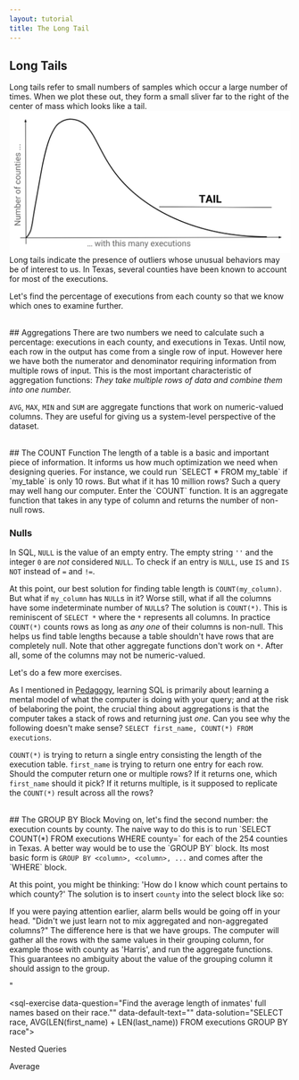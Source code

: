 ```yaml
---
layout: tutorial
title: The Long Tail
---
```


<a name="long_tail"></a>
## Long Tails
Long tails refer to small numbers of samples which occur a large number of times. When we plot these out, they form a small sliver far to the right of the center of mass which looks like a tail. <img src="execution_tail.png"> Long tails indicate the presence of outliers whose unusual behaviors may be of interest to us. In Texas, several counties have been known to account for most of the executions.

Let's find the percentage of executions from each county so that we know which ones to examine further.

<br>
<a name="aggregations"></a>
## Aggregations
There are two numbers we need to calculate such a percentage: executions in each county, and executions in Texas. Until now, each row in the output has come from a single row of input. However here we have both the numerator and denominator requiring information from multiple rows of input. This is the most important characteristic of aggregation functions: <i>They take multiple rows of data and combine them into one number.</i>

`AVG`, `MAX`, `MIN` and `SUM` are aggregate functions that work on numeric-valued columns. They are useful for giving us a system-level perspective of the dataset.

<sql-exercise
  data-question="Find the dates of the earliest and latest executions in the dataset."
  data-comment="Use the <code>MIN</code> and <code>MAX</code> functions."
  data-default-text='SELECT exn_date FROM executions'
  data-solution='SELECT MIN(exn_date), MAX(exn_date) FROM executions'></sql-exercise>

<br>
<a name="count"></a>
## The COUNT Function
The length of a table is a basic and important piece of information. It informs us how much optimization we need when designing queries. For instance, we could run `SELECT * FROM my_table` if `my_table` is only 10 rows. But what if it has 10 million rows? Such a query may well hang our computer. Enter the `COUNT` function. It is an aggregate function that takes in any type of column and returns the number of non-null rows.

<div class="sideNote">
  <h3>Nulls</h3>
  <p>In SQL, <code>NULL</code> is the value of an empty entry. The empty string <code>''</code> and the integer <code>0</code> are <i>not</i> considered <code>NULL</code>. To check if an entry is <code>NULL</code>, use <code>IS</code> and <code>IS NOT</code> instead of <code>=</code> and <code>!=</code>.</p>

  <sql-exercise
    data-question="Verify that 0 and the empty string are not considered NULL."
    data-comment="Recall that this is a compound clause. Both of the two <code>IS NOT NULL</code> clauses have to be true for the query to return <code>true</code>."
    data-default-text="SELECT 0 IS NOT NULL AND '' IS NOT NULL "
    data-solution="SELECT 0 IS NOT NULL AND '' IS NOT NULL "></sql-exercise>
</div>

At this point, our best solution for finding table length is `COUNT(my_column)`. But what if `my_column` has `NULL`s in it? Worse still, what if all the columns have some indeterminate number of `NULL`s? The solution is `COUNT(*)`. This is reminiscent of `SELECT *` where the `*` represents all columns. In practice `COUNT(*)` counts rows as long as *any one* of their columns is non-null. This helps us find table lengths because a table shouldn't have rows that are completely null. Note that other aggregate functions don't work on `*`. After all, some of the columns may not be numeric-valued.

<sql-exercise
  data-question="Find the total number of executions in the dataset."
  data-comment="This will give us the denominator of our percentage."
  data-default-text=""
  data-solution="SELECT COUNT(*) FROM executions"></sql-exercise>

Let's do a few more exercises.

<sql-exercise
  data-question="Find the number of inmates who have declined to give a last statement."
  data-comment="They have <code>NULL</code> entries in their last_statement column. For bonus points, do it without a <code>WHERE</code> block."
  data-default-text=""
  data-solution='SELECT COUNT(*) - COUNT(last_statement) FROM executions'></sql-exercise>

<sql-exercise
  data-question="Find the length of the longest last statement."
  data-comment="The <code>LEN</code> function returns the length of a string."
  data-default-text=""
  data-solution='SELECT MAX(LENGTH(last_statement)) FROM executions'></sql-exercise>

<sql-exercise
  data-question="Find the first and last_name of the the inmate with the longest last statement."
  data-comment="Aggregate functions aren't confined to the <code>SELECT</code> block. Here you may have to use them in the <code>WHERE</code> block."
  data-default-text=""
  data-solution="SELECT first_name, last_name FROM executions WHERE LEN(last_statement) = MAX(LEN(last_statement))"></sql-exercise>

As I mentioned in <a href="frontmatter.html#pedagogy">Pedagogy</a>, learning SQL is primarily about learning a mental model of what the computer is doing with your query; and at the risk of belaboring the point, the crucial thing about aggregations is that the computer takes a stack of rows and returning just *one*. Can you see why the following doesn't make sense? `SELECT first_name, COUNT(*) FROM executions`.

`COUNT(*)` is trying to return a single entry consisting the length of the execution table. `first_name` is trying to return one entry for each row. Should the computer return one or multiple rows? If it returns one, which `first_name` should it pick? If it returns multiple, is it supposed to replicate the `COUNT(*)` result across all the rows?

<sql-exercise
  data-question="See what happens when you run this strange query."
  data-comment="In practice, databases try to return something sensible even though you pass in rubbish. Different databases will handle this case differently so it's best not to write stuff like this in the first place."
  data-default-text="SELECT first_name, COUNT(*) FROM executions"></sql-exercise>

<br>
<a name="groupby"></a>
## The GROUP BY Block
Moving on, let's find the second number: the execution counts by county. The naive way to do this is to run `SELECT COUNT(*) FROM executions WHERE county=<county>` for each of the 254 counties in Texas. A better way would be to use the `GROUP BY` block. Its most basic form is <code class="codeblock">GROUP BY &lt;column&gt;, &lt;column&gt;, ...</code> and comes after the `WHERE` block.

<sql-exercise
  data-question="This query pulls the execution counts for each county."
  data-default-text="SELECT COUNT(*) FROM executions GROUP BY county"></sql-exercise>

At this point, you might be thinking: 'How do I know which count pertains to which county?' The solution is to insert `county` into the select block like so:

<sql-exercise
  data-default-text="SELECT county, COUNT(*) FROM executions GROUP BY county"></sql-exercise>

If you were paying attention earlier, alarm bells would be going off in your head. "Didn't we just learn not to mix aggregated and non-aggregated columns?" The difference here is that we have groups. The computer will gather all the rows with the same values in their grouping column, for example those with county as 'Harris', and run the aggregate functions. This guarantees no ambiguity about the value of the grouping column it should assign to the group.

<sql-quiz
  data-title="Mark the statements that are true:<br>The query <code>SELECT county, race, COUNT(*) FROM executions GROUP BY county, race</code> ...">
  <sql-quiz-option
    data-value="unique_combocc"
    data-statement="will return as many rows as there are unique combinations of counties and races."
    data-correct="true"></sql-quiz-option>
  <sql-quiz-option
    data-statement="will have a different value of county for every row it returns."
    data-value="one_col_diff">"</sql-quiz-option>
</sql-quiz>

<sql-exercise
  data-question="Find the average length of inmates' full names based on their race.""
  data-default-text=""
  data-solution="SELECT race, AVG(LEN(first_name) + LEN(last_name)) FROM executions GROUP BY race"></sql-exercise>


Nested Queries

Average 

